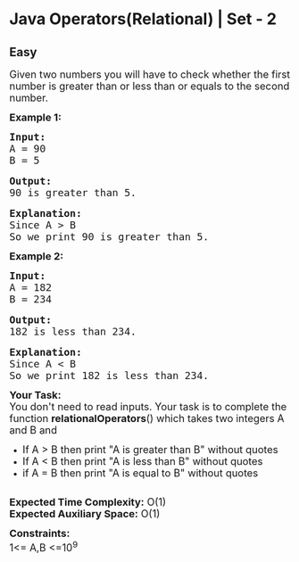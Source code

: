 # Java Operators(Relational) | Set - 2
## Easy
<div class="problems_problem_content__Xm_eO"><p><span style="font-size:18px">Given two numbers you will have to check whether the first number is greater than or less than or equals to the second number.</span></p>

<p><span style="font-size:18px"><strong>Example 1:</strong></span></p>

<pre><span style="font-size:18px"><strong>Input:</strong>
A = 90
B = 5</span>

<span style="font-size:18px"><strong>Output:</strong>
90 is greater than 5.</span>

<span style="font-size:18px"><strong>Explanation:</strong>
Since A &gt; B
So we print 90 is greater than 5.</span></pre>

<p><strong><span style="font-size:18px">Example 2:</span></strong></p>

<pre><span style="font-size:18px"><strong>Input:</strong>
A = 182
B = 234</span>

<span style="font-size:18px"><strong>Output:</strong>
182 is less than 234.</span>

<span style="font-size:18px"><strong>Explanation:</strong>
Since A &lt; B
So we print 182 is less than 234.</span></pre>

<p><span style="font-size:18px"><strong>Your Task:&nbsp;&nbsp;</strong><br>
You don't need to read inputs.&nbsp;Your task is to complete the function <strong>relationalOperators</strong>()&nbsp;which takes two integers A and B and&nbsp;</span></p>

<ul>
	<li><span style="font-size:18px">If A &gt; B then print "A is greater than B" without quotes</span></li>
	<li><span style="font-size:18px">If A &lt; B then print "A is less than B" without quotes</span></li>
	<li><span style="font-size:18px">if A = B then print "A is equal&nbsp;to B" without quotes</span></li>
</ul>

<p><br>
<span style="font-size:18px"><strong>Expected Time Complexity:</strong> O(1)<br>
<strong>Expected Auxiliary Space:</strong> O(1)</span></p>

<p><span style="font-size:18px"><strong>Constraints:</strong><br>
1&lt;= A,B &lt;=10<sup>9</sup></span></p>
</div>